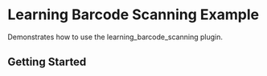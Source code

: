 # Learning Barcode Scanning Example

Demonstrates how to use the learning_barcode_scanning plugin.

## Getting Started
